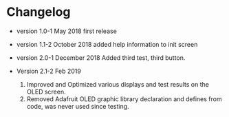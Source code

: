 # Changelog

* version 1.0-1 May 2018 
	first release

* version 1.1-2 October 2018
	added help information to init screen

* version 2.0-1 December 2018
	Added third test, third button.

* Version  2.1-2 Feb  2019
	1. Improved and Optimized various displays and test results on the OLED screen.
	2. Removed Adafruit OLED graphic library declaration and defines from code, was never used since testing.
	
	